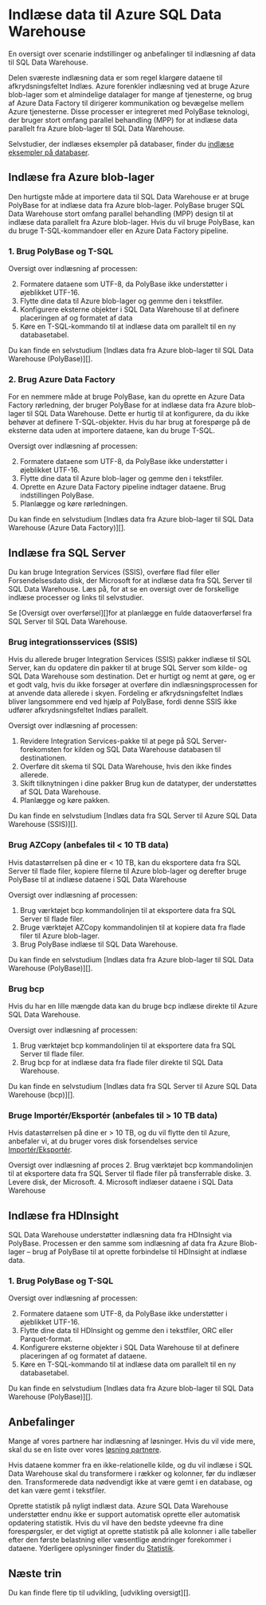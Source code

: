    <properties
   pageTitle="Indlæse data til Azure SQL Data Warehouse | Microsoft Azure"
   description="Lær de almindelige scenarier for indlæsning i SQL Data Warehouse af data. Dette omfatter ved hjælp af PolyBase, Azure blob-lager, flade filer og disk levering. Du kan også bruge tredjepartsværktøjer."
   services="sql-data-warehouse"
   documentationCenter="NA"
   authors="lodipalm"
   manager="barbkess"
   editor=""/>

<tags
   ms.service="sql-data-warehouse"
   ms.devlang="NA"
   ms.topic="article"
   ms.tgt_pltfrm="NA"
   ms.workload="data-services"
   ms.date="07/12/2016"
   ms.author="lodipalm;barbkess;sonyama"/>

# <a name="load-data-into-azure-sql-data-warehouse"></a>Indlæse data til Azure SQL Data Warehouse

En oversigt over scenarie indstillinger og anbefalinger til indlæsning af data til SQL Data Warehouse.

Delen sværeste indlæsning data er som regel klargøre dataene til afkrydsningsfeltet Indlæs. Azure forenkler indlæsning ved at bruge Azure blob-lager som et almindelige datalager for mange af tjenesterne, og brug af Azure Data Factory til dirigerer kommunikation og bevægelse mellem Azure tjenesterne. Disse processer er integreret med PolyBase teknologi, der bruger stort omfang parallel behandling (MPP) for at indlæse data parallelt fra Azure blob-lager til SQL Data Warehouse. 

Selvstudier, der indlæses eksempler på databaser, finder du [indlæse eksempler på databaser][].

## <a name="load-from-azure-blob-storage"></a>Indlæse fra Azure blob-lager
Den hurtigste måde at importere data til SQL Data Warehouse er at bruge PolyBase for at indlæse data fra Azure blob-lager. PolyBase bruger SQL Data Warehouse stort omfang parallel behandling (MPP) design til at indlæse data parallelt fra Azure blob-lager. Hvis du vil bruge PolyBase, kan du bruge T-SQL-kommandoer eller en Azure Data Factory pipeline.

### <a name="1-use-polybase-and-t-sql"></a>1. Brug PolyBase og T-SQL

Oversigt over indlæsning af processen:

2. Formatere dataene som UTF-8, da PolyBase ikke understøtter i øjeblikket UTF-16.
2. Flytte dine data til Azure blob-lager og gemme den i tekstfiler.
3. Konfigurere eksterne objekter i SQL Data Warehouse til at definere placeringen af og formatet af data
4. Køre en T-SQL-kommando til at indlæse data om parallelt til en ny databasetabel.

<!-- 5. Schedule and run a loading job. --> 

Du kan finde en selvstudium [Indlæs data fra Azure blob-lager til SQL Data Warehouse (PolyBase)][].

### <a name="2-use-azure-data-factory"></a>2. Brug Azure Data Factory

For en nemmere måde at bruge PolyBase, kan du oprette en Azure Data Factory rørledning, der bruger PolyBase for at indlæse data fra Azure blob-lager til SQL Data Warehouse. Dette er hurtig til at konfigurere, da du ikke behøver at definere T-SQL-objekter. Hvis du har brug at forespørge på de eksterne data uden at importere dataene, kan du bruge T-SQL. 

Oversigt over indlæsning af processen:

2. Formatere dataene som UTF-8, da PolyBase ikke understøtter i øjeblikket UTF-16.
2. Flytte dine data til Azure blob-lager og gemme den i tekstfiler.
3. Oprette en Azure Data Factory pipeline indtager dataene. Brug indstillingen PolyBase.
4. Planlægge og køre rørledningen.

Du kan finde en selvstudium [Indlæs data fra Azure blob-lager til SQL Data Warehouse (Azure Data Factory)][].


## <a name="load-from-sql-server"></a>Indlæse fra SQL Server
Du kan bruge Integration Services (SSIS), overføre flad filer eller Forsendelsesdato disk, der Microsoft for at indlæse data fra SQL Server til SQL Data Warehouse. Læs på, for at se en oversigt over de forskellige indlæse processer og links til selvstudier.

Se [Oversigt over overførsel][]for at planlægge en fulde dataoverførsel fra SQL Server til SQL Data Warehouse. 

### <a name="use-integration-services-ssis"></a>Brug integrationsservices (SSIS)
Hvis du allerede bruger Integration Services (SSIS) pakker indlæse til SQL Server, kan du opdatere din pakker til at bruge SQL Server som kilde- og SQL Data Warehouse som destination. Det er hurtigt og nemt at gøre, og er et godt valg, hvis du ikke forsøger at overføre din indlæsningsprocessen for at anvende data allerede i skyen. Fordeling er afkrydsningsfeltet Indlæs bliver langsommere end ved hjælp af PolyBase, fordi denne SSIS ikke udfører afkrydsningsfeltet Indlæs parallelt.

Oversigt over indlæsning af processen:

1. Revidere Integration Services-pakke til at pege på SQL Server-forekomsten for kilden og SQL Data Warehouse databasen til destinationen.
2. Overføre dit skema til SQL Data Warehouse, hvis den ikke findes allerede.
3. Skift tilknytningen i dine pakker Brug kun de datatyper, der understøttes af SQL Data Warehouse.
3. Planlægge og køre pakken.

Du kan finde en selvstudium [Indlæs data fra SQL Server til Azure SQL Data Warehouse (SSIS)][].

### <a name="use-azcopy-recommended-for--10-tb-data"></a>Brug AZCopy (anbefales til < 10 TB data)
Hvis datastørrelsen på dine er < 10 TB, kan du eksportere data fra SQL Server til flade filer, kopiere filerne til Azure blob-lager og derefter bruge PolyBase til at indlæse dataene i SQL Data Warehouse

Oversigt over indlæsning af processen:

1. Brug værktøjet bcp kommandolinjen til at eksportere data fra SQL Server til flade filer.
2. Bruge værktøjet AZCopy kommandolinjen til at kopiere data fra flade filer til Azure blob-lager.
3. Brug PolyBase indlæse til SQL Data Warehouse.

Du kan finde en selvstudium [Indlæs data fra Azure blob-lager til SQL Data Warehouse (PolyBase)][].

### <a name="use-bcp"></a>Brug bcp
Hvis du har en lille mængde data kan du bruge bcp indlæse direkte til Azure SQL Data Warehouse.

Oversigt over indlæsning af processen:
1. Brug værktøjet bcp kommandolinjen til at eksportere data fra SQL Server til flade filer.
2. Brug bcp for at indlæse data fra flade filer direkte til SQL Data Warehouse.

Du kan finde en selvstudium [Indlæs data fra SQL Server til Azure SQL Data Warehouse (bcp)][].


### <a name="use-importexport-recommended-for--10-tb-data"></a>Bruge Importér/Eksportér (anbefales til > 10 TB data)
Hvis datastørrelsen på dine er > 10 TB, og du vil flytte den til Azure, anbefaler vi, at du bruger vores disk forsendelses service [Importér/Eksportér][]. 

Oversigt over indlæsning af proces
2. Brug værktøjet bcp kommandolinjen til at eksportere data fra SQL Server til flade filer på transferrable diske.
3. Levere disk, der Microsoft.
4. Microsoft indlæser dataene i SQL Data Warehouse

## <a name="load-from-hdinsight"></a>Indlæse fra HDInsight
SQL Data Warehouse understøtter indlæsning data fra HDInsight via PolyBase. Processen er den samme som indlæsning af data fra Azure Blob-lager – brug af PolyBase til at oprette forbindelse til HDInsight at indlæse data. 

### <a name="1-use-polybase-and-t-sql"></a>1. Brug PolyBase og T-SQL

Oversigt over indlæsning af processen:

2. Formatere dataene som UTF-8, da PolyBase ikke understøtter i øjeblikket UTF-16.
2. Flytte dine data til HDInsight og gemme den i tekstfiler, ORC eller Parquet-format.
3. Konfigurere eksterne objekter i SQL Data Warehouse til at definere placeringen af og formatet af dataene.
4. Køre en T-SQL-kommando til at indlæse data om parallelt til en ny databasetabel.

Du kan finde en selvstudium [Indlæs data fra Azure blob-lager til SQL Data Warehouse (PolyBase)][].

## <a name="recommendations"></a>Anbefalinger

Mange af vores partnere har indlæsning af løsninger. Hvis du vil vide mere, skal du se en liste over vores [løsning partnere][]. 

Hvis dataene kommer fra en ikke-relationelle kilde, og du vil indlæse i SQL Data Warehouse skal du transformere i rækker og kolonner, før du indlæser den. Transformerede data nødvendigt ikke at være gemt i en database, og det kan være gemt i tekstfiler.

Oprette statistik på nyligt indlæst data. Azure SQL Data Warehouse understøtter endnu ikke er support automatisk oprette eller automatisk opdatering statistik.  Hvis du vil have den bedste ydeevne fra dine forespørgsler, er det vigtigt at oprette statistik på alle kolonner i alle tabeller efter den første belastning eller væsentlige ændringer forekommer i dataene.  Yderligere oplysninger finder du [Statistik][].


## <a name="next-steps"></a>Næste trin
Du kan finde flere tip til udvikling, [udvikling oversigt][].

<!--Image references-->

<!--Article references-->
[Indlæser data fra Azure blob-lager til SQL Data Warehouse (PolyBase)]: ./sql-data-warehouse-load-from-azure-blob-storage-with-polybase.md
[Indlæser data fra Azure blob-lager til SQL Data Warehouse (Azure Data Factory)]: ./sql-data-warehouse-load-from-azure-blob-storage-with-data-factory.md
[Indlæse data fra SQL Server til Azure SQL Data Warehouse (SSIS)]: ./sql-data-warehouse-load-from-sql-server-with-integration-services.md
[Indlæser data fra SQL Server til Azure SQL Data Warehouse (bcp)]: ./sql-data-warehouse-load-from-sql-server-with-bcp.md
[Load data from SQL Server to Azure SQL Data Warehouse (AZCopy)]: ./sql-data-warehouse-load-from-sql-server-with-azcopy.md

[Indlæse eksempler på databaser]: ./sql-data-warehouse-load-sample-databases.md
[Oversigt over dataoverførsel]: ./sql-data-warehouse-overview-migrate.md
[løsning partnere]: ./sql-data-warehouse-partner-business-intelligence.md
[Oversigt over udvikling]: ./sql-data-warehouse-overview-develop.md
[Statistik]: ./sql-data-warehouse-tables-statistics.md

<!--MSDN references-->

<!--Other Web references-->
[Importér/Eksportér]: https://azure.microsoft.com/documentation/articles/storage-import-export-service/
